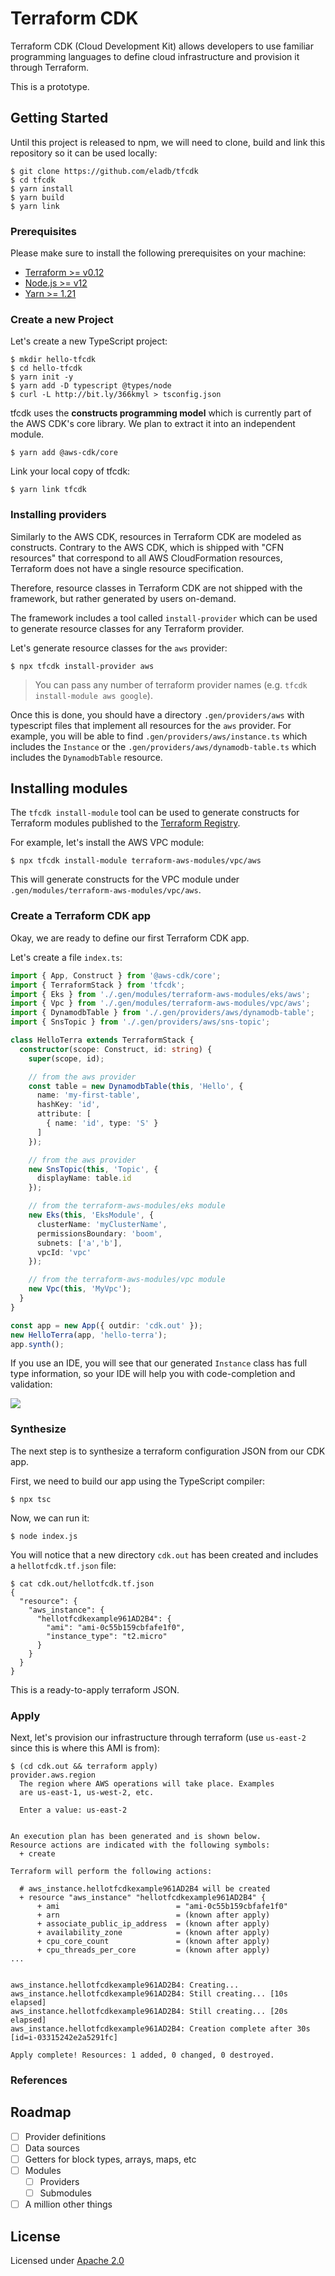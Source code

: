 # Terraform CDK

Terraform CDK (Cloud Development Kit) allows developers to use familiar
programming languages to define cloud infrastructure and provision it through
Terraform.

This is a prototype.


## Getting Started

Until this project is released to npm, we will need to clone, build and link this repository so it can be used locally:

```shell
$ git clone https://github.com/eladb/tfcdk
$ cd tfcdk
$ yarn install
$ yarn build
$ yarn link
```

### Prerequisites

Please make sure to install the following prerequisites on your machine:

- [Terraform >= v0.12](https://www.terraform.io/)
- [Node.js >= v12](https://nodejs.org)
- [Yarn >= 1.21](https://yarnpkg.com/en/docs/install)

### Create a new Project

Let's create a new TypeScript project:

```shell
$ mkdir hello-tfcdk
$ cd hello-tfcdk
$ yarn init -y
$ yarn add -D typescript @types/node
$ curl -L http://bit.ly/366kmyl > tsconfig.json
```

tfcdk uses the **constructs programming model** which is currently part of the AWS CDK's core library. We plan to extract it into an independent module.

```shell
$ yarn add @aws-cdk/core
```

Link your local copy of tfcdk:

```shell
$ yarn link tfcdk
```

### Installing providers

Similarly to the AWS CDK, resources in Terraform CDK are modeled as constructs. Contrary to the AWS CDK, which is shipped with "CFN resources" that correspond to all AWS CloudFormation resources, Terraform does not have a single resource specification.

Therefore, resource classes in Terraform CDK are not shipped with the framework, but rather generated by users on-demand.

The framework includes a tool called `install-provider` which can be used to
generate resource classes for any Terraform provider.

Let's generate resource classes for the `aws` provider:

```shell
$ npx tfcdk install-provider aws
```

> You can pass any number of terraform provider names (e.g. `tfcdk install-module aws google`).

Once this is done, you should have a directory `.gen/providers/aws` with typescript files that implement all resources for the `aws` provider. For example, you will be able to find `.gen/providers/aws/instance.ts` which includes the `Instance` or the `.gen/providers/aws/dynamodb-table.ts` which includes the `DynamodbTable` resource.

## Installing modules

The `tfcdk install-module` tool can be used to generate constructs for Terraform modules published to the [Terraform Registry](https://registry.terraform.io/).

For example, let's install the AWS VPC module:

```shell
$ npx tfcdk install-module terraform-aws-modules/vpc/aws
```

This will generate constructs for the VPC module under `.gen/modules/terraform-aws-modules/vpc/aws`.

### Create a Terraform CDK app

Okay, we are ready to define our first Terraform CDK app.

Let's create a file `index.ts`:

```ts
import { App, Construct } from '@aws-cdk/core';
import { TerraformStack } from 'tfcdk';
import { Eks } from './.gen/modules/terraform-aws-modules/eks/aws';
import { Vpc } from './.gen/modules/terraform-aws-modules/vpc/aws';
import { DynamodbTable } from './.gen/providers/aws/dynamodb-table';
import { SnsTopic } from './.gen/providers/aws/sns-topic';

class HelloTerra extends TerraformStack {
  constructor(scope: Construct, id: string) {
    super(scope, id);

    // from the aws provider
    const table = new DynamodbTable(this, 'Hello', {
      name: 'my-first-table',
      hashKey: 'id',
      attribute: [
        { name: 'id', type: 'S' }
      ]
    });

    // from the aws provider
    new SnsTopic(this, 'Topic', {
      displayName: table.id
    });

    // from the terraform-aws-modules/eks module
    new Eks(this, 'EksModule', {
      clusterName: 'myClusterName',
      permissionsBoundary: 'boom',
      subnets: ['a','b'],
      vpcId: 'vpc'
    });

    // from the terraform-aws-modules/vpc module
    new Vpc(this, 'MyVpc');
  }
}

const app = new App({ outdir: 'cdk.out' });
new HelloTerra(app, 'hello-terra');
app.synth();
```

If you use an IDE, you will see that our generated `Instance` class has full type information, so your IDE will help you with code-completion and validation:

![](./docs/completion.png)

### Synthesize

The next step is to synthesize a terraform configuration JSON from our CDK app. 

First, we need to build our app using the TypeScript compiler:

```shell
$ npx tsc
```

Now, we can run it:

```shell
$ node index.js
```

You will notice that a new directory `cdk.out` has been created and includes a `hellotfcdk.tf.json` file:

```shell
$ cat cdk.out/hellotfcdk.tf.json
{
  "resource": {
    "aws_instance": {
      "hellotfcdkexample961AD2B4": {
        "ami": "ami-0c55b159cbfafe1f0",
        "instance_type": "t2.micro"
      }
    }
  }
}
```

This is a ready-to-apply terraform JSON.

### Apply

Next, let's provision our infrastructure through terraform (use `us-east-2` since this is where this AMI is from):

```shell
$ (cd cdk.out && terraform apply)
provider.aws.region
  The region where AWS operations will take place. Examples
  are us-east-1, us-west-2, etc.

  Enter a value: us-east-2


An execution plan has been generated and is shown below.
Resource actions are indicated with the following symbols:
  + create

Terraform will perform the following actions:

  # aws_instance.hellotfcdkexample961AD2B4 will be created
  + resource "aws_instance" "hellotfcdkexample961AD2B4" {
      + ami                          = "ami-0c55b159cbfafe1f0"
      + arn                          = (known after apply)
      + associate_public_ip_address  = (known after apply)
      + availability_zone            = (known after apply)
      + cpu_core_count               = (known after apply)
      + cpu_threads_per_core         = (known after apply)
...


aws_instance.hellotfcdkexample961AD2B4: Creating...
aws_instance.hellotfcdkexample961AD2B4: Still creating... [10s elapsed]
aws_instance.hellotfcdkexample961AD2B4: Still creating... [20s elapsed]
aws_instance.hellotfcdkexample961AD2B4: Creation complete after 30s [id=i-03315242e2a5291fc]

Apply complete! Resources: 1 added, 0 changed, 0 destroyed.
```

### References

## Roadmap

- [ ] Provider definitions
- [ ] Data sources
- [ ] Getters for block types, arrays, maps, etc
- [ ] Modules
  - [ ] Providers
  - [ ] Submodules
- [ ] A million other things

## License

Licensed under [Apache 2.0](./LICENSE)

